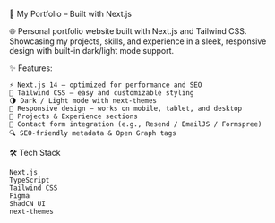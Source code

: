 🚀 My Portfolio – Built with Next.js

🌐 Personal portfolio website built with Next.js and Tailwind CSS.
Showcasing my projects, skills, and experience in a sleek, responsive design with built-in dark/light mode support.


✨ Features:

	⚡ Next.js 14 – optimized for performance and SEO
	🎨 Tailwind CSS – easy and customizable styling
	🌗 Dark / Light mode with next-themes
	📱 Responsive design – works on mobile, tablet, and desktop
	📝 Projects & Experience sections
	📧 Contact form integration (e.g., Resend / EmailJS / Formspree)
	🔍 SEO-friendly metadata & Open Graph tags


🛠️ Tech Stack

	Next.js
	TypeScript
	Tailwind CSS
 	Figma
	ShadCN UI
	next-themes
